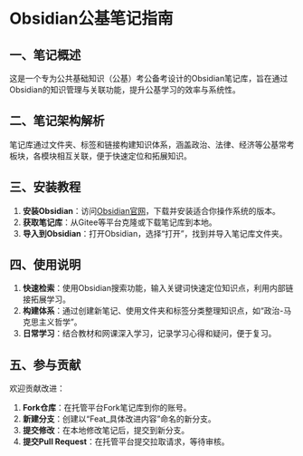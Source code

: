 # Obsidian公基笔记指南

## 一、笔记概述
这是一个专为公共基础知识（公基）考公备考设计的Obsidian笔记库，旨在通过Obsidian的知识管理与关联功能，提升公基学习的效率与系统性。

## 二、笔记架构解析
笔记库通过文件夹、标签和链接构建知识体系，涵盖政治、法律、经济等公基常考板块，各模块相互关联，便于快速定位和拓展知识。

## 三、安装教程
1. **安装Obsidian**：访问[Obsidian官网](https://obsidian.md/)，下载并安装适合你操作系统的版本。
2. **获取笔记库**：从Gitee等平台克隆或下载笔记库到本地。
3. **导入到Obsidian**：打开Obsidian，选择“打开”，找到并导入笔记库文件夹。

## 四、使用说明
1. **快速检索**：使用Obsidian搜索功能，输入关键词快速定位知识点，利用内部链接拓展学习。
2. **构建体系**：通过创建新笔记、使用文件夹和标签分类整理知识点，如“政治-马克思主义哲学”。
3. **日常学习**：结合教材和网课深入学习，记录学习心得和疑问，便于复习。

## 五、参与贡献
欢迎贡献改进：
1. **Fork仓库**：在托管平台Fork笔记库到你的账号。
2. **新建分支**：创建以“Feat_具体改进内容”命名的新分支。
3. **提交修改**：在本地修改笔记后，提交到新分支。
4. **提交Pull Request**：在托管平台提交拉取请求，等待审核。